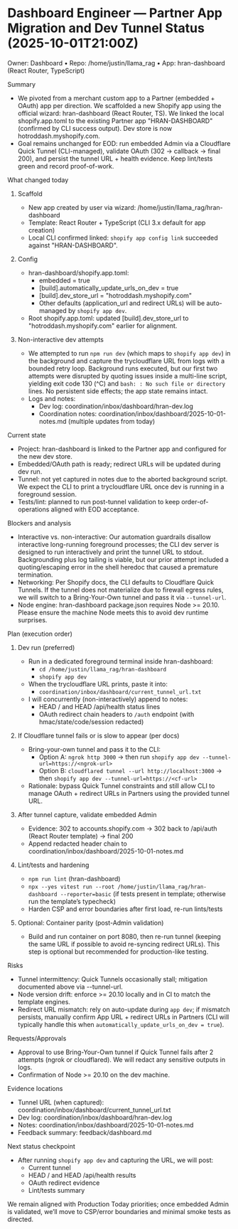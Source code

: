 # Dashboard Engineer — Partner App Migration and Dev Tunnel Status (2025-10-01T21:00Z)

Owner: Dashboard • Repo: /home/justin/llama_rag • App: hran-dashboard (React Router, TypeScript)

Summary
- We pivoted from a merchant custom app to a Partner (embedded + OAuth) app per direction. We scaffolded a new Shopify app using the official wizard: hran-dashboard (React Router, TS). We linked the local shopify.app.toml to the existing Partner app "HRAN-DASHBOARD" (confirmed by CLI success output). Dev store is now hotroddash.myshopify.com.
- Goal remains unchanged for EOD: run embedded Admin via a Cloudflare Quick Tunnel (CLI-managed), validate OAuth (302 → callback → final 200), and persist the tunnel URL + health evidence. Keep lint/tests green and record proof-of-work.

What changed today
1) Scaffold
   - New app created by user via wizard: /home/justin/llama_rag/hran-dashboard
   - Template: React Router + TypeScript (CLI 3.x default for app creation)
   - Local CLI confirmed linked: `shopify app config link` succeeded against "HRAN-DASHBOARD".

2) Config
   - hran-dashboard/shopify.app.toml:
     - embedded = true
     - [build].automatically_update_urls_on_dev = true
     - [build].dev_store_url = "hotroddash.myshopify.com"
     - Other defaults (application_url and redirect URLs) will be auto-managed by `shopify app dev`.
   - Root shopify.app.toml: updated [build].dev_store_url to "hotroddash.myshopify.com" earlier for alignment.

3) Non-interactive dev attempts
   - We attempted to run `npm run dev` (which maps to `shopify app dev`) in the background and capture the trycloudflare URL from logs with a bounded retry loop. Background runs executed, but our first two attempts were disrupted by quoting issues inside a multi-line script, yielding exit code 130 (^C) and `bash: : No such file or directory` lines. No persistent side effects; the app state remains intact.
   - Logs and notes:
     - Dev log: coordination/inbox/dashboard/hran-dev.log
     - Coordination notes: coordination/inbox/dashboard/2025-10-01-notes.md (multiple updates from today)

Current state
- Project: hran-dashboard is linked to the Partner app and configured for the new dev store.
- Embedded/OAuth path is ready; redirect URLs will be updated during dev run.
- Tunnel: not yet captured in notes due to the aborted background script. We expect the CLI to print a trycloudflare URL once dev is running in a foreground session.
- Tests/lint: planned to run post-tunnel validation to keep order-of-operations aligned with EOD acceptance.

Blockers and analysis
- Interactive vs. non-interactive: Our automation guardrails disallow interactive long-running foreground processes; the CLI dev server is designed to run interactively and print the tunnel URL to stdout. Backgrounding plus log tailing is viable, but our prior attempt included a quoting/escaping error in the shell heredoc that caused a premature termination.
- Networking: Per Shopify docs, the CLI defaults to Cloudflare Quick Tunnels. If the tunnel does not materialize due to firewall egress rules, we will switch to a Bring-Your-Own tunnel and pass it via `--tunnel-url`.
- Node engine: hran-dashboard package.json requires Node >= 20.10. Please ensure the machine Node meets this to avoid dev runtime surprises.

Plan (execution order)
1) Dev run (preferred)
   - Run in a dedicated foreground terminal inside hran-dashboard:
     - `cd /home/justin/llama_rag/hran-dashboard`
     - `shopify app dev`
   - When the trycloudflare URL prints, paste it into:
     - `coordination/inbox/dashboard/current_tunnel_url.txt`
   - I will concurrently (non-interactively) append to notes:
     - HEAD / and HEAD /api/health status lines
     - OAuth redirect chain headers to `/auth` endpoint (with hmac/state/code/session redacted)

2) If Cloudflare tunnel fails or is slow to appear (per docs)
   - Bring-your-own tunnel and pass it to the CLI:
     - Option A: `ngrok http 3000` → then run `shopify app dev --tunnel-url=https://<ngrok-url>`
     - Option B: `cloudflared tunnel --url http://localhost:3000` → then `shopify app dev --tunnel-url=https://<cf-url>`
   - Rationale: bypass Quick Tunnel constraints and still allow CLI to manage OAuth + redirect URLs in Partners using the provided tunnel URL.

3) After tunnel capture, validate embedded Admin
   - Evidence: 302 to accounts.shopify.com → 302 back to /api/auth (React Router template) → final 200
   - Append redacted header chain to coordination/inbox/dashboard/2025-10-01-notes.md

4) Lint/tests and hardening
   - `npm run lint` (hran-dashboard)
   - `npx --yes vitest run --root /home/justin/llama_rag/hran-dashboard --reporter=basic` (if tests present in template; otherwise run the template’s typecheck)
   - Harden CSP and error boundaries after first load, re-run lints/tests

5) Optional: Container parity (post-Admin validation)
   - Build and run container on port 8080, then re-run tunnel (keeping the same URL if possible to avoid re-syncing redirect URLs). This step is optional but recommended for production-like testing.

Risks
- Tunnel intermittency: Quick Tunnels occasionally stall; mitigation documented above via --tunnel-url.
- Node version drift: enforce >= 20.10 locally and in CI to match the template engines.
- Redirect URL mismatch: rely on auto-update during `app dev`; if mismatch persists, manually confirm App URL + redirect URLs in Partners (CLI will typically handle this when `automatically_update_urls_on_dev = true`).

Requests/Approvals
- Approval to use Bring-Your-Own tunnel if Quick Tunnel fails after 2 attempts (ngrok or cloudflared). We will redact any sensitive outputs in logs.
- Confirmation of Node >= 20.10 on the dev machine.

Evidence locations
- Tunnel URL (when captured): coordination/inbox/dashboard/current_tunnel_url.txt
- Dev log: coordination/inbox/dashboard/hran-dev.log
- Notes: coordination/inbox/dashboard/2025-10-01-notes.md
- Feedback summary: feedback/dashboard.md

Next status checkpoint
- After running `shopify app dev` and capturing the URL, we will post:
  - Current tunnel
  - HEAD / and HEAD /api/health results
  - OAuth redirect evidence
  - Lint/tests summary

We remain aligned with Production Today priorities; once embedded Admin is validated, we’ll move to CSP/error boundaries and minimal smoke tests as directed.
